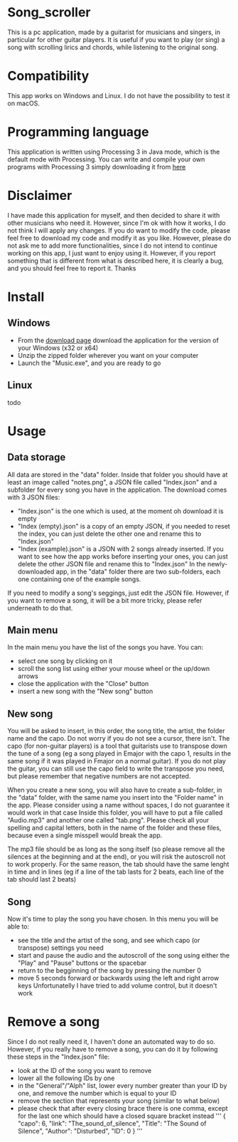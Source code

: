 # Song_scroller
This is a pc application, made by a guitarist for musicians and singers, in particular for other guitar players.
It is useful if you want to play (or sing) a song with scrolling lirics and chords, while listening to the original song.

# Compatibility
This app works on Windows and Linux. I do not have the possibility to test it on macOS.

# Programming language
This application is written using Processing 3 in Java mode, which is the default mode with Processing. You can write and compile your own programs with Processing 3 simply downloading it from [here](https://processing.org/download/)

# Disclaimer
I have made this application for myself, and then decided to share it with other musicians who need it. However, since I'm ok with how it works, I do not think I will apply any changes. If you do want to modify the code, please feel free to download my code and modify it as you like. However, please do not ask me to add more functionalities, since I do not intend to continue working on this app, I just want to enjoy using it. However, if you report something that is different from what is described here, it is clearly a bug, and you should feel free to report it. Thanks

# Install
## Windows
- From the [download page]() download the application for the version of your Windows (x32 or x64)
- Unzip the zipped folder wherever you want on your computer
- Launch the "Music.exe", and you are ready to go

## Linux
todo

# Usage
## Data storage
All data are stored in the "data" folder.
Inside that folder you should have at least an image called "notes.png", a JSON file called "Index.json" and a subfolder for every song you have in the application.
The download comes with 3 JSON files:
- "Index.json" is the one which is used, at the moment oh download it is empty
- "Index (empty).json" is a copy of an empty JSON, if you needed to reset the index, you can just delete the other one and rename this to "Index.json"
- "Index (example).json" is a JSON with 2 songs already inserted. If you want to see how the app works before inserting your ones, you can just delete the other JSON file and rename this to "Index.json"
In the newly-downloaded app, in the "data" folder there are two sub-folders, each one containing one of the example songs.

If you need to modify a song's seggings, just edit the JSON file. However, if you want to remove a song, it will be a bit more tricky, please refer underneath to do that. 

## Main menu
In the main menu you have the list of the songs you have.
You can:
- select one song by clicking on it
- scroll the song list using either your mouse wheel or the up/down arrows
- close the application with the "Close" button
- insert a new song with the "New song" button

## New song
You will be asked to insert, in this order, the song title, the artist, the folder name and the capo. Do not worry if you do not see a cursor, there isn't.
The capo (for non-guitar players) is a tool that guitarists use to transpose down the tune of a song (eg a song played in Emajor with the capo 1, results in the same song if it was played in Fmajor on a normal guitar). If you do not play the guitar, you can still use the capo field to write the transpose you need, but please remember that negative numbers are not accepted.

When you create a new song, you will also have to create a sub-folder, in the "data" folder, with the same name you insert into the "Folder name" in the app. Please consider using a name without spaces, I do not guarantee it would work in that case
Inside this folder, you will have to put a file called "Audio.mp3" and another one called "tab.png". Please check all your spelling and capital letters, both in the name of the folder and these files, because even a single misspell would break the app. 

The mp3 file should be as long as the song itself (so please remove all the silences at the beginning and at the end), or you will risk the autoscroll not to work properly.
For the same reason, the tab should have the same lenght in time and in lines (eg if a line of the tab lasts for 2 beats, each line of the tab should last 2 beats)

## Song
Now it's time to play the song you have chosen.
In this menu you will be able to:
- see the title and the artist of the song, and see which capo (or transpose) settings you need
- start and pause the audio and the autoscroll of the song using either the "Play" and "Pause" buttons or the spacebar
- return to the begginning of the song by pressing the number 0
- move 5 seconds forward or backwards using the left and right arrow keys
Unfortunatelly I have tried to add volume control, but it doesn't work

# Remove a song
Since I do not really need it, I haven't done an automated way to do so.
However, if you really have to remove a song, you can do it by following these steps in the "Index.json" file:
- look at the ID of the song you want to remove
- lower all the following IDs by one
- in the "General"/"Alph" list, lower every number greater than your ID by one, and remove the number which is equal to your ID
- remove the section that represents your song (similar to what below)
- please check that after every closing brace there is one comma, except for the last one which should have a closed square bracket instead
'''
    {
      "capo": 6,
      "link": "The_sound_of_silence",
      "Title": "The Sound of Silence",
      "Author": "Disturbed",
      "ID": 0
    }
'''

